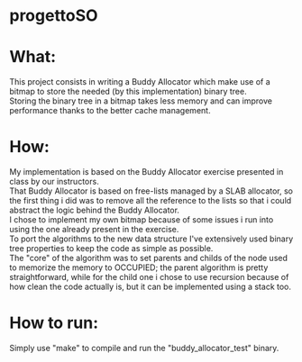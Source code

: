 # progettoSO

# What:
This project consists in writing a Buddy Allocator which make use of a bitmap to store the needed (by this implementation) binary tree.<br/>
Storing the binary tree in a bitmap takes less memory and can improve performance thanks to the better cache management.

# How:
My implementation is based on the Buddy Allocator exercise presented in class by our instructors.<br/>
That Buddy Allocator is based on free-lists managed by a SLAB allocator, so the first thing i did was to remove all the reference to the lists so that i could abstract the logic behind the Buddy Allocator.<br/>
I chose to implement my own bitmap because of some issues i run into using the one already present in the exercise.<br/>
To port the algorithms to the new data structure I've extensively used binary tree properties to keep the code as simple as possible.<br/>
The "core" of the algorithm was to set parents and childs of the node used to memorize the memory to OCCUPIED; the parent algorithm is pretty straightforward, while for the child one i chose to use recursion because of how clean the code actually is, but it can be implemented using a stack too. <br/>

# How to run:
Simply use "make" to compile and run the "buddy_allocator_test" binary.
